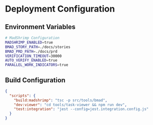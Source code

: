 # Deployment Configuration

## Environment Variables
```bash
# MadShrimp Configuration
MADSHRIMP_ENABLED=true
BMAD_STORY_PATH=./docs/stories
BMAD_PRD_PATH=./docs/prd
VERIFICATION_TIMEOUT=30000
AUTO_VERIFY_ENABLED=true
PARALLEL_WORK_INDICATORS=true
```

## Build Configuration
```json
{
  "scripts": {
    "build:madshrimp": "tsc -p src/tools/bmad",
    "dev:viewer": "cd tools/task-viewer && npm run dev",
    "test:integration": "jest --config=jest.integration.config.js"
  }
}
```